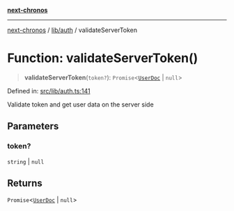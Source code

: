 [**next-chronos**](../../../README.md)

***

[next-chronos](../../../README.md) / [lib/auth](../README.md) / validateServerToken

# Function: validateServerToken()

> **validateServerToken**(`token?`): `Promise`\<[`UserDoc`](../../mongoose/models/user/type-aliases/UserDoc.md) \| `null`\>

Defined in: [src/lib/auth.ts:141](https://github.com/Bababum95/next-chronos/blob/41860730c8dd12c16699269e1eee86402c8d1a9f/src/lib/auth.ts#L141)

Validate token and get user data on the server side

## Parameters

### token?

`string` | `null`

## Returns

`Promise`\<[`UserDoc`](../../mongoose/models/user/type-aliases/UserDoc.md) \| `null`\>
